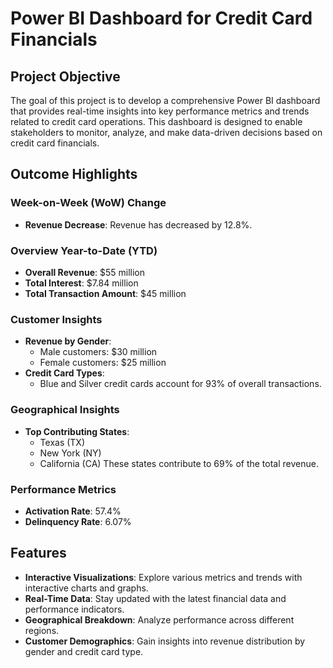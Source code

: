# Power BI Dashboard for Credit Card Financials

## Project Objective

The goal of this project is to develop a comprehensive Power BI dashboard that provides real-time insights into key performance metrics and trends related to credit card operations. This dashboard is designed to enable stakeholders to monitor, analyze, and make data-driven decisions based on credit card financials.

## Outcome Highlights

### Week-on-Week (WoW) Change
- **Revenue Decrease**: Revenue has decreased by 12.8%.

### Overview Year-to-Date (YTD)
- **Overall Revenue**: $55 million
- **Total Interest**: $7.84 million
- **Total Transaction Amount**: $45 million

### Customer Insights
- **Revenue by Gender**:
  - Male customers: $30 million
  - Female customers: $25 million
- **Credit Card Types**: 
  - Blue and Silver credit cards account for 93% of overall transactions.

### Geographical Insights
- **Top Contributing States**:
  - Texas (TX)
  - New York (NY)
  - California (CA)
  These states contribute to 69% of the total revenue.

### Performance Metrics
- **Activation Rate**: 57.4%
- **Delinquency Rate**: 6.07%

## Features

- **Interactive Visualizations**: Explore various metrics and trends with interactive charts and graphs.
- **Real-Time Data**: Stay updated with the latest financial data and performance indicators.
- **Geographical Breakdown**: Analyze performance across different regions.
- **Customer Demographics**: Gain insights into revenue distribution by gender and credit card type.


